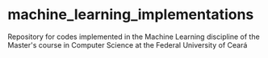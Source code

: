 # machine_learning_implementations
Repository for codes implemented in the Machine Learning discipline of the Master's course in Computer Science at the Federal University of Ceará
